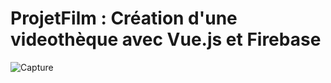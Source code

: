 # ProjetFilm : Création d'une videothèque avec Vue.js et Firebase

![Capture](https://user-images.githubusercontent.com/40861838/92920827-3a7cfa80-f433-11ea-9ec9-7676fbde0112.PNG)
